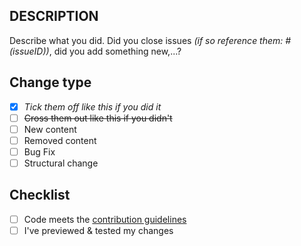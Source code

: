 ## DESCRIPTION

Describe what you did. Did you close issues *(if so reference them: #(issueID))*, did you add something new,...?

## Change type

- [X] *Tick them off like this if you did it*
- [ ] ~~Cross them out like this if you didn't~~
- [ ] New content
- [ ] Removed content
- [ ] Bug Fix
- [ ] Structural change

## Checklist
- [ ] Code meets the [contribution guidelines](CONTRIBUTING.md)
- [ ] I've previewed & tested my changes